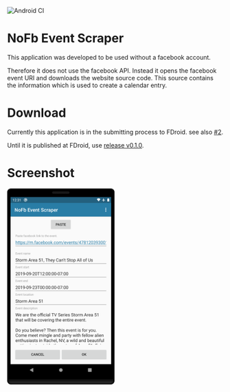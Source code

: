 ![Android CI](https://github.com/akaessens/NoFbEventScraper/workflows/Android%20CI/badge.svg)

# NoFb Event Scraper

This application was developed to be used without a facebook account.

Therefore it does not use the facebook API.
Instead it opens the facebook event URI and downloads the website source code.
This source contains the information which is used to create a calendar entry.

# Download
Currently this application is in the submitting process to FDroid. see also [#2](/../../issues/2).

Until it is published at FDroid, use [release v0.1.0](https://github.com/akaessens/NoFbEventScraper/releases/download/v0.1.0/app-release.apk).

# Screenshot

<img src="/fastlane/metadata/android/en-US/images/phoneScreenshots/1.png" alt="Screenshot" width="250">
